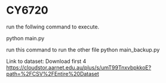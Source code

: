 # CY6720

run the follwing command to execute.

python main.py

run this command to run the other file
python main_backup.py

Link to dataset: Download first 4
https://cloudstor.aarnet.edu.au/plus/s/umT99TnxvbpkkoE?path=%2FCSV%2FEntire%20Dataset

